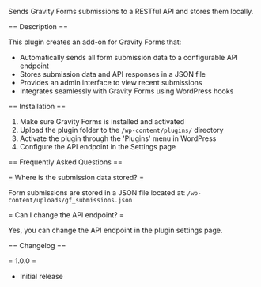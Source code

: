 

Sends Gravity Forms submissions to a RESTful API and stores them locally.

== Description ==

This plugin creates an add-on for Gravity Forms that:

* Automatically sends all form submission data to a configurable API endpoint
* Stores submission data and API responses in a JSON file
* Provides an admin interface to view recent submissions
* Integrates seamlessly with Gravity Forms using WordPress hooks

== Installation ==

1. Make sure Gravity Forms is installed and activated
2. Upload the plugin folder to the `/wp-content/plugins/` directory
3. Activate the plugin through the 'Plugins' menu in WordPress
4. Configure the API endpoint in the Settings page

== Frequently Asked Questions ==

= Where is the submission data stored? =

Form submissions are stored in a JSON file located at: `/wp-content/uploads/gf_submissions.json`

= Can I change the API endpoint? =

Yes, you can change the API endpoint in the plugin settings page.

== Changelog ==

= 1.0.0 =
* Initial release